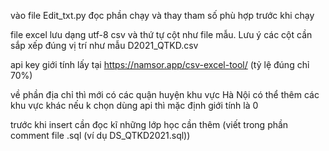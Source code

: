
vào file Edit_txt.py đọc phần chạy và thay tham số phù hợp trước khi chạy

file excel lưu dạng utf-8 csv và thứ tự cột như file mẫu. Lưu ý các cột cần sắp xếp đúng vị trí như mẫu D2021_QTKD.csv

api key giới tính lấy tại https://namsor.app/csv-excel-tool/ 
(tỷ lệ đúng chỉ 70%)

về phần địa chỉ thì mới có các quận huyện khu vực Hà Nội có thể thêm các khu vực khác
nếu k chọn dùng api thì mặc định giới tính là 0

trước khi insert cần đọc kĩ những lớp học cần thêm (viết trong phần comment file .sql (ví dụ DS_QTKD2021.sql))


